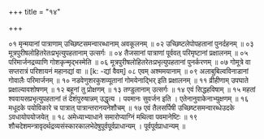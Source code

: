 +++
title = "१४"

+++

०१  मृन्मयानां पात्राणाम् उच्छिष्टसमन्वारब्धानाम् अवकूलनम् ॥
०२  उच्छिष्टलेपोपहतानां पुनर्दहनम् ॥
०३  मूत्रपुरीषलोहितरेतःप्रभृत्युपहतानाम् उत्सर्गः ॥
०४  तैजसानां पात्राणां पूर्ववत् परिमृष्टानां प्रक्षालनम् ॥
०५  परिमार्जनद्रव्याणि गोशकृन्मृद्भस्मेति ॥
०६  मूत्रपुरीषलोहितरेतःप्रभृत्युपहतानां पुनर्करणम् ॥
०७  गोमूत्रे वा सप्तरात्रं परिशायनं महानद्यां वा ॥ [k: -द्यां वैवम्]
०८  एवम् अश्ममयानाम् ॥
०९  अलाबुबिल्वविनाडानां गोवालैः परिमार्जनम् ॥
१०  नडवेणुशरकुशव्यूतानां गोमयेनाद्भिर् इति प्रक्षालनम् ॥
११  व्रीहीणाम् उपघाते प्रक्षाल्यावशोषणम् ॥
१२  बहूनां तु प्रोक्षणम् ॥
१३  तण्डुलानाम् उत्सर्गः ॥
१४  एवं सिद्धहविषाम् ॥
१५  महतां श्ववायसप्रभृत्युपहतानां तं देशंपुरुषान्नम् उद्धृत्य । पवमानः सुवर्जन इति । एतेनानुवाकेनाभ्युक्षणम् ॥
१६  मधूदके पयोविकारे च पात्रात् पात्रान्तरानयनेशौचम् ॥
१७  एवं तैलसर्पिषी उच्छिष्टसमन्वारब्धेउदके ऽवधायोपयोजयेत् ॥
१८  अमेध्याभ्याधाने समारोप्याग्निं मथित्वा पवमानेष्टिः ॥
१९  शौचदेशमन्त्रावृदर्थद्रव्यसंस्कारकालभेदेषुपूर्वपूर्वप्राधान्यम् । पूर्वपूर्वप्राधान्यम् ॥
